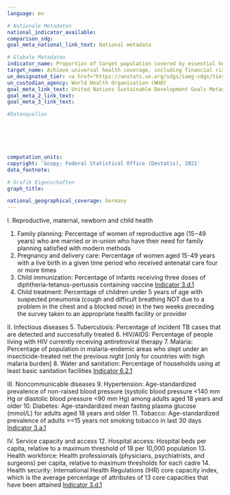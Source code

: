 ```yaml
---
language: en    

# Nationale Metadaten    
national_indicator_available:     
comparison_sdg:     
goal_meta_national_link_text: National metadata    

# Globale Metadaten    
indicator_name: Proportion of target population covered by essential health services    
target_name: Achieve universal health coverage, including financial risk protection, access to quality essential health-care services and access to safe, effective, quality and affordable essential medicines and vaccines for all    
un_designated_tier: <a href="https://unstats.un.org/sdgs/iaeg-sdgs/tier-classification/" title="Click here for more information on the UN tier classification."  target="_blank">Tier I</a>    
un_custodian_agency: World Health Organisation (WHO)    
goal_meta_link_text: United Nations Sustainable Development Goals Metadata    
goal_meta_2_link_text:     
goal_meta_3_link_text:     

#Datenquellen





    
computation_units:     
copyright: '&copy; Federal Statistical Office (Destatis), 2021'    
data_footnote:     

# Grafik Eigenschaften    
graph_title:     

national_geographical_coverage: Germany    
---
```



I. Reproductive, maternal, newborn and child health
1. Family planning: Percentage of women of reproductive age (15−49 years) who are married or in-union who have their need for family planning satisfied with modern methods 
2. Pregnancy and delivery care: Percentage of women aged 15-49 years with a live birth in a given time period who received antenatal care four or more times
3. Child immunization: Percentage of infants receiving three doses of diphtheria-tetanus-pertussis containing vaccine <a  href="http://sdg-indikatoren.de/en/3-d-1/">Indicator 3.d.1</a>
4. Child treatment: Percentage of children under 5 years of age with suspected pneumonia (cough and difficult breathing NOT due to a problem in the chest and a blocked nose) in the two weeks preceding the survey taken to an appropriate health facility or provider

II. Infectious diseases
5. Tuberculosis: Percentage of incident TB cases that are detected and successfully treated
6. HIV/AIDS: Percentage of people living with HIV currently receiving antiretroviral therapy
7. Malaria: Percentage of population in malaria-endemic areas who slept under an insecticide-treated net the previous night [only for countries with high malaria burden]
8. Water and sanitation: Percentage of households using at least basic sanitation facilities  <a  href="http://sdg-indikatoren.de/en/6-2-1/">Indicator 6.2.1</a>

III. Noncommunicable diseases
9. Hypertension: Age-standardized prevalence of non-raised blood pressure (systolic blood pressure <140 mm Hg or diastolic blood pressure <90 mm Hg) among adults aged 18 years and older
10. Diabetes: Age-standardized mean fasting plasma glucose (mmol/L) for adults aged 18 years and older
11. Tobacco: Age-standardized prevalence of adults >=15 years not smoking tobacco in last 30 days <a  href="http://sdg-indikatoren.de/en/3-a-1/">Indicator 3.a.1</a>


IV. Service capacity and access
12. Hospital access:  Hospital beds per capita, relative to a maximum threshold of 18 per 10,000 population
13. Health workforce: Health professionals (physicians, psychiatrists, and surgeons) per capita, relative to maximum thresholds for each cadre
14. Health security: International Health Regulations (IHR) core capacity index, which is the average percentage of attributes of 13 core capacities that have been attained <a  href="http://sdg-indikatoren.de/en/3-d-1/">Indicator 3.d.1</a>